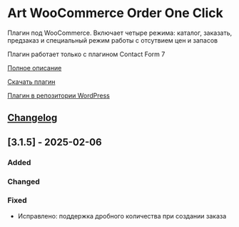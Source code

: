 # Art WooCommerce Order One Click

Плагин под WooCommerce.  Включает четыре режима: каталог, заказать, предзаказ и специальный режим работы с отсутвием цен и запасов

Плагин работает только с плагином Contact Form 7

[Полное описание](https://wpruse.ru/my-plugins/order-one-click/)

[Скачать плагин](https://github.com/artikus11/art-woo-order-one-click/releases)

[Плагин в репозитории WordPress](https://wordpress.org/plugins/art-woocommerce-order-one-click/)

## [Changelog](https://github.com/artikus11/art-woocommerce-order-one-click/blob/dev/CHANGELOG.md)

## [3.1.5] - 2025-02-06

### Added

### Changed

### Fixed
- Исправлено: поддержка дробного количества при создании заказа